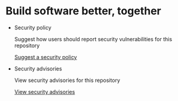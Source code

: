 # Build software better, together

*   Security policy

    Suggest how users should report security vulnerabilities for this repository

    [Suggest a security policy](../.gitbook/assets/policy)
*   Security advisories

    View security advisories for this repository

    [View security advisories](<../.gitbook/assets/advisories (1)>)
